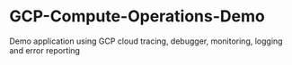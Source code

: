 # GCP-Compute-Operations-Demo
Demo application using GCP cloud tracing, debugger, monitoring, logging and error reporting

